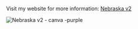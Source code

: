 Visit my website for more information: [Nebraska v2](https://www.nebraskav2.sulaslansetiawan.cfd)

![Nebraska v2 - canva -purple](https://github.com/aslan-asilon31/nebraska_v2_laravel11/assets/116990574/410548e7-6326-49a0-bb57-c47cc2ee69ad)
